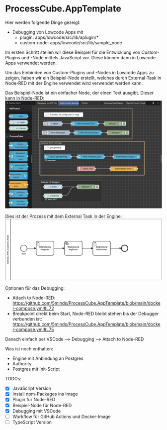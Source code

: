 # ProcessCube.AppTemplate

Hier werden folgende Dinge gezeigt:

- Debugging von Lowcode Apps mit
  - plugin: apps/lowcode/src/lib/aplugin/*
  - custom-node: apps/lowcode/src/lib/sample_node

Im ersten Schritt stellen wir diese Beispiel für die Entwicklung von Custom-Plugins und -Node
mittels JavaScript vor. Diese können dann in Lowcode Apps verwendet werden.

Um das Einbinden von Custom-Plugins und -Nodes in Lowcode Apps zu zeigen, haben wir ein
Beispiel-Node erstellt, welches durch External-Task in Node-RED mit der Engine verwendet wird 
verwendet werden kann.

Das Beispiel-Node ist ein einfacher Node, der einen Text ausgibt. Dieser kann in Node-RED:
![Flow mit External Task in LowCode](./assets/hello_node.png)

Dies ist der Prozess mit dem External Task in der Engine:
![Process mit External Task in der Engine](./assets/Sample_With_Custome_Node.png)


Optionen für das Debugging:
- Attach to Node-RED: https://github.com/5minds/ProcessCube.AppTemplate/blob/main/docker-compose.yml#L72
- Breakpoint direkt beim Start, Node-RED bleibt stehen bis der Debugger verbunden ist: https://github.com/5minds/ProcessCube.AppTemplate/blob/main/docker-compose.yml#L75

Danach einfach per VSCode --> Debugging --> Attach to Node-RED

Was ist noch enthalten:
- Engine mit Anbindung an Postgres
- Authority
- Postgres mit Init-Script


TODOs:
- [x] JavaScript Version
- [x] Install npm-Packages ins Image
- [x] Plugin für Node-RED
- [x] Beispiel-Node für Node-RED
- [x] Debugging mit VSCode
- [ ] Workflow für GitHub Actions und Docker-Image
- [ ] TypeScript Version
